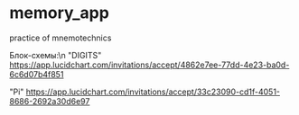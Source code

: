 # memory_app
practice of mnemotechnics

Блок-схемы:\n
"DIGITS"
https://app.lucidchart.com/invitations/accept/4862e7ee-77dd-4e23-ba0d-6c6d07b4f851

"Pi"
https://app.lucidchart.com/invitations/accept/33c23090-cd1f-4051-8686-2692a30d6e97
